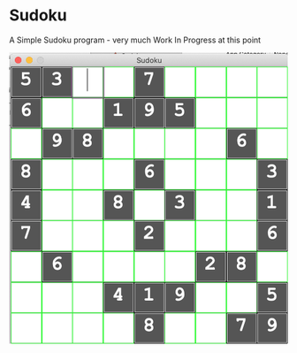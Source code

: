 # Sudoku

A Simple Sudoku program - very much Work In Progress at this point

![Screenshot](https://github.com/eeshwar1/Sudoku/blob/master/Sudoku.png)
